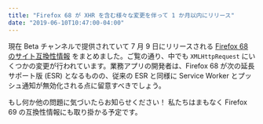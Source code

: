 ```yaml
---
title: "Firefox 68 が XHR を含む様々な変更を伴って 1 か月以内にリリース"
date: "2019-06-10T10:47:00-04:00"
---
```

現在 Beta チャンネルで提供されていて 7 月 9 日にリリースされる [Firefox 68 のサイト互換性情報](https://www.fxsitecompat.dev/ja/releases/68/) をまとめました。ご覧の通り、中でも `XMLHttpRequest` にいくつかの変更が行われています。業務アプリの開発者は、Firefox 68 が次の延長サポート版 (ESR) となるものの、従来の ESR と同様に Service Worker とプッシュ通知が無効化される点に留意すべきでしょう。

もし何か他の問題に気づいたらお知らせください！ 私たちはまもなく Firefox 69 の互換性情報にも取り掛かる予定です。
